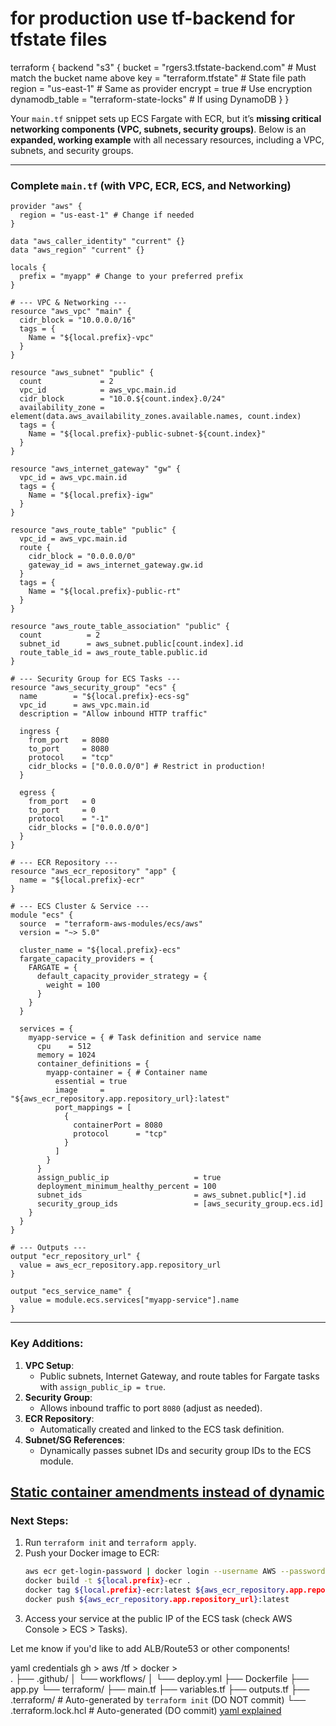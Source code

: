 # for production use tf-backend for tfstate files
terraform {
  backend "s3" {
    bucket         = "rgers3.tfstate-backend.com"  # Must match the bucket name above
    key            = "terraform.tfstate"        # State file path
    region         = "us-east-1"                # Same as provider
    encrypt        = true                       # Use encryption
    dynamodb_table = "terraform-state-locks"    # If using DynamoDB
  }
}


Your `main.tf` snippet sets up ECS Fargate with ECR, but it’s **missing critical networking components (VPC, subnets, security groups)**. Below is an **expanded, working example** with all necessary resources, including a VPC, subnets, and security groups.

---

### **Complete `main.tf` (with VPC, ECR, ECS, and Networking)**  
```hcl
provider "aws" {
  region = "us-east-1" # Change if needed
}

data "aws_caller_identity" "current" {}
data "aws_region" "current" {}

locals {
  prefix = "myapp" # Change to your preferred prefix
}

# --- VPC & Networking ---
resource "aws_vpc" "main" {
  cidr_block = "10.0.0.0/16"
  tags = {
    Name = "${local.prefix}-vpc"
  }
}

resource "aws_subnet" "public" {
  count             = 2
  vpc_id            = aws_vpc.main.id
  cidr_block        = "10.0.${count.index}.0/24"
  availability_zone = element(data.aws_availability_zones.available.names, count.index)
  tags = {
    Name = "${local.prefix}-public-subnet-${count.index}"
  }
}

resource "aws_internet_gateway" "gw" {
  vpc_id = aws_vpc.main.id
  tags = {
    Name = "${local.prefix}-igw"
  }
}

resource "aws_route_table" "public" {
  vpc_id = aws_vpc.main.id
  route {
    cidr_block = "0.0.0.0/0"
    gateway_id = aws_internet_gateway.gw.id
  }
  tags = {
    Name = "${local.prefix}-public-rt"
  }
}

resource "aws_route_table_association" "public" {
  count          = 2
  subnet_id      = aws_subnet.public[count.index].id
  route_table_id = aws_route_table.public.id
}

# --- Security Group for ECS Tasks ---
resource "aws_security_group" "ecs" {
  name        = "${local.prefix}-ecs-sg"
  vpc_id      = aws_vpc.main.id
  description = "Allow inbound HTTP traffic"

  ingress {
    from_port   = 8080
    to_port     = 8080
    protocol    = "tcp"
    cidr_blocks = ["0.0.0.0/0"] # Restrict in production!
  }

  egress {
    from_port   = 0
    to_port     = 0
    protocol    = "-1"
    cidr_blocks = ["0.0.0.0/0"]
  }
}

# --- ECR Repository ---
resource "aws_ecr_repository" "app" {
  name = "${local.prefix}-ecr"
}

# --- ECS Cluster & Service ---
module "ecs" {
  source  = "terraform-aws-modules/ecs/aws"
  version = "~> 5.0"

  cluster_name = "${local.prefix}-ecs"
  fargate_capacity_providers = {
    FARGATE = {
      default_capacity_provider_strategy = {
        weight = 100
      }
    }
  }

  services = {
    myapp-service = { # Task definition and service name
      cpu    = 512
      memory = 1024
      container_definitions = {
        myapp-container = { # Container name
          essential = true
          image     = "${aws_ecr_repository.app.repository_url}:latest"
          port_mappings = [
            {
              containerPort = 8080
              protocol      = "tcp"
            }
          ]
        }
      }
      assign_public_ip                   = true
      deployment_minimum_healthy_percent = 100
      subnet_ids                         = aws_subnet.public[*].id
      security_group_ids                 = [aws_security_group.ecs.id]
    }
  }
}

# --- Outputs ---
output "ecr_repository_url" {
  value = aws_ecr_repository.app.repository_url
}

output "ecs_service_name" {
  value = module.ecs.services["myapp-service"].name
}
```

---

### **Key Additions**:
1. **VPC Setup**:  
   - Public subnets, Internet Gateway, and route tables for Fargate tasks with `assign_public_ip = true`.  
2. **Security Group**:  
   - Allows inbound traffic to port `8080` (adjust as needed).  
3. **ECR Repository**:  
   - Automatically created and linked to the ECS task definition.  
4. **Subnet/SG References**:  
   - Dynamically passes subnet IDs and security group IDs to the ECS module.  

[Static container amendments instead of dynamic](/docs/StaticContainer.md)
---

### **Next Steps**:
1. Run `terraform init` and `terraform apply`.  
2. Push your Docker image to ECR:  
   ```bash
   aws ecr get-login-password | docker login --username AWS --password-stdin ACCOUNT_ID.dkr.ecr.REGION.amazonaws.com
   docker build -t ${local.prefix}-ecr .
   docker tag ${local.prefix}-ecr:latest ${aws_ecr_repository.app.repository_url}:latest
   docker push ${aws_ecr_repository.app.repository_url}:latest
   ```
3. Access your service at the public IP of the ECS task (check AWS Console > ECS > Tasks).  

Let me know if you'd like to add ALB/Route53 or other components!

yaml
credentials
gh > aws /tf > docker >  
.
├── .github/
│   └── workflows/
│       └── deploy.yml
├── Dockerfile
├── app.py
└── terraform/
    ├── main.tf
    ├── variables.tf
    ├── outputs.tf
    ├── .terraform/          # Auto-generated by `terraform init` (DO NOT commit)
    └── .terraform.lock.hcl  # Auto-generated (DO commit)
    [yaml explained](/docs/yamlExplain.md)